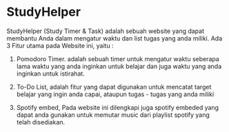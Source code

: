 # StudyHelper

StudyHelper (Study Timer & Task) adalah sebuah website yang dapat membantu Anda dalam mengatur waktu dan list tugas yang anda miliki. Ada 3 Fitur utama pada Website ini, yaitu :

1. Pomodoro Timer. adalah sebuah timer untuk mengatur waktu seberapa lama waktu yang anda inginkan untuk belajar dan juga waktu yang anda inginkan untuk istirahat. 

2. To-Do List, adalah fitur yang dapat digunakan untuk mencatat target belajar yang ingin anda capai, ataupun tugas - tugas yang anda miliki

3. Spotify embed, Pada website ini dilengkapi juga spotify embeded yang dapat anda gunakan untuk memutar music dari playlist spotify yang telah disediakan.
